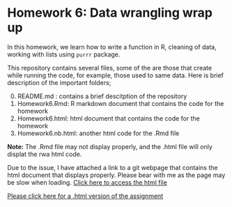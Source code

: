 # Homework 6: Data wrangling wrap up

In this homework, we learn how to write a function in R, cleaning of data, working with lists using `purrr` package. 

This repository contains several files, some of the are those that create while running the code, for example, those used to same data. 
Here is brief description of the important folders;

0. README.md : contains a brief descitption of the repository
1. Homework6.Rmd: R markdown document that contains the code for the homework
2. Homework6.html: html document that contains the code for the homework
3. Homework6.nb.html: another html code for the .Rmd file

**Note:** The  .Rmd file may not display properly, and the .html file will only displat the rwa html code.

Due to the issue, I have attached a link to a git webpage that contains the html document that displays properly. Please bear
with me as the page may be slow when loading. [Click here to access the html file](https://iyaniwura.github.io/hw5/Homework6.html)

[Please click here for a .html version of the assignment](https://iyaniwura.github.io/hw5/Homework6.html)
